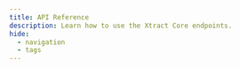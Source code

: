 ```yaml
---
title: API Reference
description: Learn how to use the Xtract Core endpoints.
hide:
  - navigation
  - tags
---
```


<swagger-ui src="swagger.json"/>